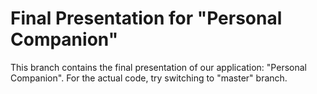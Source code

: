 # Final Presentation for "Personal Companion"
This branch contains the final presentation of our application: "Personal Companion". For the actual code, try switching to "master" branch.
